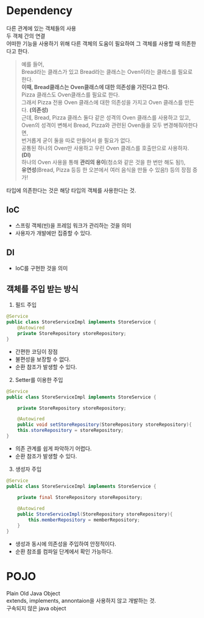 # Dependency
다른 관계에 있는 객체들의 사용  
두 객체 간의 연결  
어떠한 기능을 사용하기 위해 다른 객체의 도움이 필요하여 그 객체를 사용할 때 의존한다고 한다.    

> 예를 들어,  
 Bread라는 클래스가 있고 Bread라는 클래스는 Oven이라는 클래스를 필요로 한다.  
**이때, Bread클래스는 Oven클래스에 대한 의존성을 가진다고 한다.**  
Pizza 클래스도 Oven클래스를 필요로 한다.  
그래서 Pizza 전용 Oven 클래스에 대한 의존성을 가지고 Oven 클래스를 만든다. **(의존성)**  
근데, Bread, Pizza 클래스 둘다 같은 성격의 Oven 클래스를 사용하고 있고,   
Oven의 성격이 변해서 Bread, Pizza와 관련된 Oven들을 모두 변경해줘야한다면,  
번거롭게 굳이 둘을 따로 만들어서 쓸 필요가 없다.  
공통된 하나의 Oven만 사용하고 우린 Oven 클래스를 호출만으로 사용하자.**(DI)**  
하나의 Oven 사용을 통해 **관리의 용이**(청소와 같은 것을 한 번만 해도 됨!),   
**유연성**(Bread, Pizza 등등 한 오븐에서 여러 음식을 만들 수 있음!) 등의 장점 증가!  

타입에 의존한다는 것은 해당 타입의 객체를 사용한다는 것.  
## IoC
- 스프링 객체(빈)을 프레임 워크가 관리하는 것을 의미
- 사용자가 개발에만 집중할 수 있다.
## DI
- IoC를 구현한 것을 의미

## 객체를 주입 받는 방식  
1. 필드 주입
```java
@Service
public class StoreServiceImpl implements StoreService {
	@Autowired
	private StoreRepository storeRepository;
}
```
- 간편한 코딩이 장점
- 불편성을 보장할 수 없다.
- 순환 참조가 발생할 수 있다.
2. Setter를 이용한 주입

```java
@Service
public class StoreServiceImpl implements StoreService {

	private StoreRepository storeRepository;

	@Autowired
	public void setStoreRepository(StoreRepository storeRepository){
	this.storeRepository = storeRepository;
}
```
- 의존 관계를 쉽게 파악하기 어렵다.
- 순환 참조가 발생할 수 있다.
3. 생성자 주입

```java
@Service
public class StoreServiceImpl implements StoreService {

	private final StoreRepository storeRepository;
	
	@Autowired
	public StoreServiceImpl(StoreRepository storeRepository){
		this.memberRepository = memberRepository;	
	}
}
```

- 생성과 동시에 의존성을 주입하여 안정적이다.
- 순환 참조를 컴파일 단계에서 확인 가능하다.
# POJO
  Plain Old Java Object  
  extends, implements, annontaion을 사용하지 않고 개발하는 것.  
  구속되지 않은 java object  
  
# 
